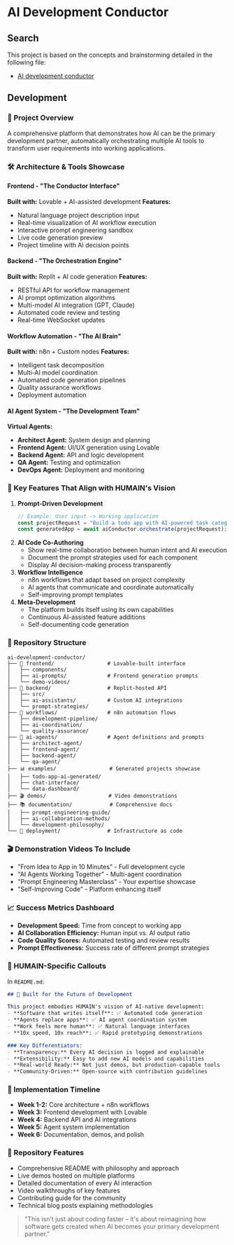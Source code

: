 # AI Development Conductor

## Search

This project is based on the concepts and brainstorming detailed in the following file:
- [AI development conductor](./AI%20development%20conductor)

## Development

### 🎪 Project Overview
A comprehensive platform that demonstrates how AI can be the primary development partner, automatically orchestrating multiple AI tools to transform user requirements into working applications.

### 🛠️ Architecture & Tools Showcase
#### Frontend - "The Conductor Interface"

**Built with:** Lovable + AI-assisted development
**Features:**
- Natural language project description input
- Real-time visualization of AI workflow execution
- Interactive prompt engineering sandbox
- Live code generation preview
- Project timeline with AI decision points

#### Backend - "The Orchestration Engine"

**Built with:** Replit + AI code generation
**Features:**
- RESTful API for workflow management
- AI prompt optimization algorithms
- Multi-model AI integration (GPT, Claude)
- Automated code review and testing
- Real-time WebSocket updates

#### Workflow Automation - "The AI Brain"

**Built with:** n8n + Custom nodes
**Features:**
- Intelligent task decomposition
- Multi-AI model coordination
- Automated code generation pipelines
- Quality assurance workflows
- Deployment automation

#### AI Agent System - "The Development Team"

**Virtual Agents:**
- **Architect Agent:** System design and planning
- **Frontend Agent:** UI/UX generation using Lovable
- **Backend Agent:** API and logic development
- **QA Agent:** Testing and optimization
- **DevOps Agent:** Deployment and monitoring

### 🎯 Key Features That Align with HUMAIN's Vision
1.  **Prompt-Driven Development**
    ```javascript
    // Example: User input -> Working application
    const projectRequest = "Build a todo app with AI-powered task categorization";
    const generatedApp = await aiConductor.orchestrate(projectRequest);
    ```
2.  **AI Code Co-Authoring**
    - Show real-time collaboration between human intent and AI execution
    - Document the prompt strategies used for each component
    - Display AI decision-making process transparently
3.  **Workflow Intelligence**
    - n8n workflows that adapt based on project complexity
    - AI agents that communicate and coordinate automatically
    - Self-improving prompt templates
4.  **Meta-Development**
    - The platform builds itself using its own capabilities
    - Continuous AI-assisted feature additions
    - Self-documenting code generation

### 📁 Repository Structure
```
ai-development-conductor/
├── 🎨 frontend/                 # Lovable-built interface
│   ├── components/
│   ├── ai-prompts/             # Frontend generation prompts
│   └── demo-videos/
├── 🔧 backend/                  # Replit-hosted API
│   ├── src/
│   ├── ai-assistants/          # Custom AI integrations
│   └── prompt-strategies/
├── 🤖 workflows/                # n8n automation flows
│   ├── development-pipeline/
│   ├── ai-coordination/
│   └── quality-assurance/
├── 🧠 ai-agents/                # Agent definitions and prompts
│   ├── architect-agent/
│   ├── frontend-agent/
│   ├── backend-agent/
│   └── qa-agent/
├── 📊 examples/                 # Generated projects showcase
│   ├── todo-app-ai-generated/
│   ├── chat-interface/
│   └── data-dashboard/
├── 🎬 demos/                    # Video demonstrations
├── 📚 documentation/            # Comprehensive docs
│   ├── prompt-engineering-guide/
│   ├── ai-collaboration-methods/
│   └── development-philosophy/
└── 🚀 deployment/               # Infrastructure as code
```

### 🎬 Demonstration Videos To Include
- "From Idea to App in 10 Minutes" - Full development cycle
- "AI Agents Working Together" - Multi-agent coordination
- "Prompt Engineering Masterclass" - Your expertise showcase
- "Self-Improving Code" - Platform enhancing itself

### 📈 Success Metrics Dashboard
- **Development Speed:** Time from concept to working app
- **AI Collaboration Efficiency:** Human input vs. AI output ratio
- **Code Quality Scores:** Automated testing and review results
- **Prompt Effectiveness:** Success rate of different prompt strategies

### 🎯 HUMAIN-Specific Callouts
In `README.md`:
```markdown
## 🤖 Built for the Future of Development

This project embodies HUMAIN's vision of AI-native development:
- **Software that writes itself**: ✅ Automated code generation
- **Agents replace apps**: ✅ AI agent coordination system
- **Work feels more human**: ✅ Natural language interfaces
- **10x speed, 10x reach**: ✅ Rapid prototyping demonstrations

### Key Differentiators:
- **Transparency:** Every AI decision is logged and explainable
- **Extensibility:** Easy to add new AI models and capabilities
- **Real-world Ready:** Not just demos, but production-capable tools
- **Community-Driven:** Open-source with contribution guidelines
```

### 🚀 Implementation Timeline
- **Week 1-2:** Core architecture + n8n workflows
- **Week 3:** Frontend development with Lovable
- **Week 4:** Backend API and AI integrations
- **Week 5:** Agent system implementation
- **Week 6:** Documentation, demos, and polish

### 📝 Repository Features
- Comprehensive README with philosophy and approach
- Live demos hosted on multiple platforms
- Detailed documentation of every AI interaction
- Video walkthroughs of key features
- Contributing guide for the community
- Technical blog posts explaining methodologies

> "This isn't just about coding faster – it's about reimagining how software gets created when AI becomes your primary development partner."
